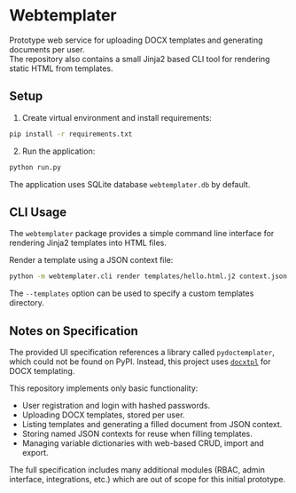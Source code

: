 # Webtemplater

Prototype web service for uploading DOCX templates and generating documents per user.  
The repository also contains a small Jinja2 based CLI tool for rendering static HTML from templates.

## Setup

1. Create virtual environment and install requirements:

```bash
pip install -r requirements.txt
```

2. Run the application:

```bash
python run.py
```

The application uses SQLite database `webtemplater.db` by default.

## CLI Usage

The `webtemplater` package provides a simple command line interface for
rendering Jinja2 templates into HTML files.

Render a template using a JSON context file:

```bash
python -m webtemplater.cli render templates/hello.html.j2 context.json output.html
```

The `--templates` option can be used to specify a custom templates directory.

## Notes on Specification

The provided UI specification references a library called `pydoctemplater`,
which could not be found on PyPI. Instead, this project uses [`docxtpl`](https://github.com/elapouya/python-docx-template)
for DOCX templating.

This repository implements only basic functionality:

- User registration and login with hashed passwords.
- Uploading DOCX templates, stored per user.
- Listing templates and generating a filled document from JSON context.
- Storing named JSON contexts for reuse when filling templates.
- Managing variable dictionaries with web-based CRUD, import and export.

The full specification includes many additional modules (RBAC, admin interface,
integrations, etc.) which are out of scope for this initial prototype.

